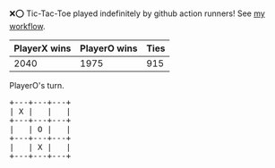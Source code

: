 :x::o: Tic-Tac-Toe played indefinitely by github action runners! See [my workflow](.github/workflows/play.yaml).

|PlayerX wins|PlayerO wins|Ties|
|-|-|-|
|2040|1975|915|

PlayerO's turn.

<pre>
+---+---+---+
| X |   |   |
+---+---+---+
|   | O |   |
+---+---+---+
|   | X |   |
+---+---+---+
</pre>